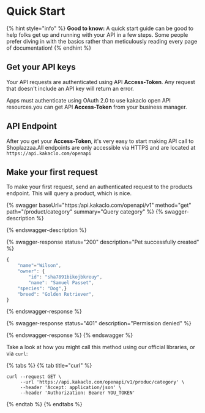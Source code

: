 # Quick Start

{% hint style="info" %}
**Good to know:** A quick start guide can be good to help folks get up and running with your API in a few steps. Some people prefer diving in with the basics rather than meticulously reading every page of documentation!
{% endhint %}

## Get your API keys

Your API requests are authenticated using API **Access-Token**. Any request that doesn't include an API key will return an error.

Apps must authenticate using OAuth 2.0 to use kakaclo open API resources.you can get API **Access-Token** from your business manager.

## API Endpoint

After you get your **Access-Token**, it's very easy to start making API call to Shoplazzaa.All endpoints are only accessible via HTTPS and are located at `https://api.kakaclo.com/openapi`

## Make your first request

To make your first request, send an authenticated request to the products endpoint. This will query a product, which is nice.

{% swagger baseUrl="https:/api.kakaclo.com/openapi/v1" method="get" path="/product/category" summary="Query category" %}
{% swagger-description %}

{% endswagger-description %}

{% swagger-response status="200" description="Pet successfully created" %}
```javascript
{
    "name"="Wilson",
    "owner": {
        "id": "sha7891bikojbkreuy",
        "name": "Samuel Passet",
    "species": "Dog",}
    "breed": "Golden Retriever",
}
```
{% endswagger-response %}

{% swagger-response status="401" description="Permission denied" %}

{% endswagger-response %}
{% endswagger %}

Take a look at how you might call this method using our official libraries, or via `curl`:

{% tabs %}
{% tab title="curl" %}
```
curl --request GET \
     --url 'https://api.kakaclo.com/openapi/v1/produc/category' \
     --header 'Accept: application/json' \
     --header 'Authorization: Bearer YOU_TOKEN' 
```
{% endtab %}
{% endtabs %}
